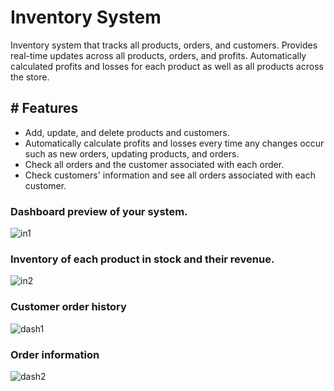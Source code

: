 # Inventory System
Inventory system that tracks all products, orders, and customers. Provides real-time updates across all products, orders, and profits.
Automatically calculated profits and losses for each product as well as all products across the store. 

## # Features
* Add, update, and delete products and customers.
* Automatically calculate profits and losses every time any changes occur such as new orders, updating products, and orders.
* Check all orders and the customer associated with each order. 
* Check customers' information and see all orders associated with each customer. 


### Dashboard preview of your system.
![in1](https://user-images.githubusercontent.com/83102811/183741664-d5e785f8-b8c9-4f9a-9134-572d99857691.png)

### Inventory of each product in stock and their revenue.
![in2](https://user-images.githubusercontent.com/83102811/183746658-71ac2104-55dc-4774-836b-970a7a8d4f94.png)

### Customer order history
![dash1](https://user-images.githubusercontent.com/83102811/212495699-88cf3943-68fc-436e-a029-aefb7bdb91ca.png)

### Order information
![dash2](https://user-images.githubusercontent.com/83102811/212495733-53a0e45e-a8d0-48d8-86f5-f1f07cdbf364.png)
